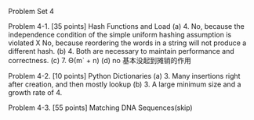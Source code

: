Problem Set 4

Problem 4-1. [35 points] Hash Functions and Load
(a) 4. No, because the independence condition of the simple uniform hashing assumption is violated X
No, because reordering the words in a string will not produce a different hash.
(b) 4. Both are necessary to maintain performance and correctness.
(c) 7. Θ(m` + n)
(d) no 基本没起到摊销的作用

Problem 4-2. [10 points] Python Dictionaries
(a) 3. Many insertions right after creation, and then mostly lookup
(b) 3. A large minimum size and a growth rate of 4.

Problem 4-3. [55 points] Matching DNA Sequences(skip)